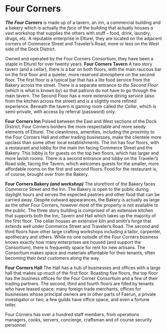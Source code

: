# Four Corners
***The Four Corners*** is made up of a tavern, an inn, a commercial building and a bakery which is actually the *face* of the building that actually houses a vast workshop that supplies the others with stuff - food, drink, laundry, drugs, etc. A reputable enterprise in Elturel, they are located on the adjacent corners of Commerce Street and Traveler’s Road, more or less on the West side of the Dock District. 

Owned and operated by the Four Corners Consortium, they have been a staple in Elturel for over twenty years.
**Four Corners Tavern** A two story tavern (and a cellar), there is a bar on both floors, with the main raucous bar on the first floor and a quieter, more reserved atmosphere on the second floor. The first floor is a typical bar that has a lite food service from the Bakery across the street. There is a separate entrance to *the Second Floor* (which is what is known by) so that patrons do not have to go through the main tavern. The Second Floor has a more extensive dining service (also from the kitchen across the street) and is a slightly more refined experience. Beneath the tavern is gaming room called *the Cellar*, which is semi-private, with access by referral (password) only. 

**Four Corners Inn** Poised between the East and West sections of the Dock District, Four Corners borders the more respectable and more seedy elements of Elturel. The cleanliness, amenities, including the proximity to the Four Corners Hall and other trading businesses, make the clientele more upclass than some other local establishments. The Inn has four floors, with a restaurant and lobby for the main Inn facing Commerce Street and the Bakery. This lobby is for guests on the top two floors, which has larger and more lavish rooms. There is a second entrance and lobby on the Traveler’s Road side, facing the Tavern, which welcomes guests for the smaller, more affordable rooms on the first and second floors. Food for the restaurant is, of course, brought over from the Bakery.

**Four Corners Bakery *(and workshop)*** The storefront of the Bakery faces Commerce Street and the Inn. The Bakery is open to the public during daylight hours and serves the expected pastries and other food that can be carried away. Despite outward appearances, the Bakery is actually as large as the other Four Corners, however most of the property is not available to the public. The three story building is comprised of an extensive kitchen that supports both the Inn, Tavern and Hall which takes up the majority of the first floor. The cellar houses an extensive kiln and smith’s forge that extends well under Commerce Street and Traveler’s Road. The second and third floors have other large crafting workshops including a tailor, carpenter, apothecary and others. While no one outside of the Four Corners business knows exactly how many enterprises are housed (and support the Consortium), there is frequently space for rent for new artisans. The Consortium makes space and materials affordable for their tenants, often becoming their *best customers* along the way.

**Four Corners Hall** The Hall has a hub of businesses and offices with a large hall that makes up much of the first floor. Boasting five floors, the top floor has the business offices for the Four Corner Consortium and a few of their trading partners. The second, third and fourth floors are filled by tenants who have leased space: many foreign trade merchants, offices for businesses whose principal owners are in other parts of Faerun, a private investigator or two, a few guilds have office space, and even a fortune teller.

Four Corners has over a hundred staff members, from operations managers, cooks, servers, concierge, craftsman and of course security personnel. 
